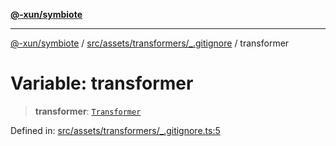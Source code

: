 [**@-xun/symbiote**](../../../../../README.md)

***

[@-xun/symbiote](../../../../../README.md) / [src/assets/transformers/\_.gitignore](../README.md) / transformer

# Variable: transformer

> **transformer**: [`Transformer`](../../../type-aliases/Transformer.md)

Defined in: [src/assets/transformers/\_.gitignore.ts:5](https://github.com/Xunnamius/symbiote/blob/feca973a0a29b4194f5e9720a5df04c799f6fa94/src/assets/transformers/_.gitignore.ts#L5)
